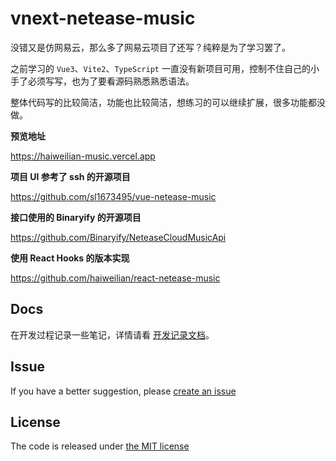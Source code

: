 # vnext-netease-music

没错又是仿网易云，那么多了网易云项目了还写？纯粹是为了学习罢了。

之前学习的 `Vue3`、`Vite2`、`TypeScript` 一直没有新项目可用，控制不住自己的小手了必须写写，也为了要看源码熟悉熟悉语法。

整体代码写的比较简洁，功能也比较简洁，想练习的可以继续扩展，很多功能都没做。

**预览地址**

<https://haiweilian-music.vercel.app>

**项目 UI 参考了 ssh 的开源项目**

<https://github.com/sl1673495/vue-netease-music>

**接口使用的 Binaryify 的开源项目**

<https://github.com/Binaryify/NeteaseCloudMusicApi>

**使用 React Hooks 的版本实现**

<https://github.com/haiweilian/react-netease-music>

## Docs

在开发过程记录一些笔记，详情请看 [开发记录文档](./docs)。

## Issue

If you have a better suggestion, please [create an issue](https://github.com/haiweilian/vnext-netease-music/issues)

## License

The code is released under [the MIT license](https://github.com/haiweilian/vnext-netease-music/blob/master/LICENSE)

